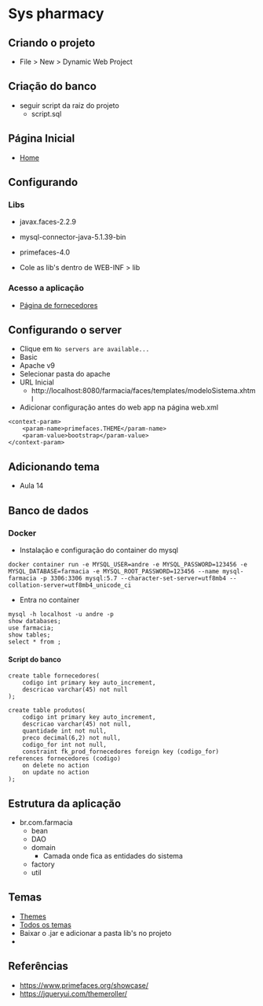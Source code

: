 # Sys pharmacy

## Criando o projeto 

- File > New > Dynamic Web Project

## Criação do banco
-  seguir script da raiz do projeto
	- script.sql

## Página Inicial
- [Home](http://localhost:8080/farmacia/faces/pages/principal.xhtml)

## Configurando
### Libs
- javax.faces-2.2.9
- mysql-connector-java-5.1.39-bin
- primefaces-4.0

- Cole as lib's dentro de WEB-INF > lib

### Acesso a aplicação

- [Página de fornecedores](http://localhost:8080/farmacia/faces/pages/fornecedores.xhtml)

## Configurando o server
- Clique em 
```No servers are available...```
- Basic
- Apache v9
- Selecionar pasta do apache
- URL Inicial
	- http://localhost:8080/farmacia/faces/templates/modeloSistema.xhtml
- Adicionar configuração antes do web app na página web.xml
```
<context-param>
	<param-name>primefaces.THEME</param-name>
	<param-value>bootstrap</param-value>
</context-param>
``` 
## Adicionando tema
- Aula 14

## Banco de dados
### Docker
- Instalação e configuração do container do mysql
```
docker container run -e MYSQL_USER=andre -e MYSQL_PASSWORD=123456 -e MYSQL_DATABASE=farmacia -e MYSQL_ROOT_PASSWORD=123456 --name mysql-farmacia -p 3306:3306 mysql:5.7 --character-set-server=utf8mb4 --collation-server=utf8mb4_unicode_ci
```
- Entra no container
```
mysql -h localhost -u andre -p
show databases;
use farmacia;
show tables;
select * from ;
```
#### Script do banco
```
create table fornecedores(
	codigo int primary key auto_increment,
  	descricao varchar(45) not null
);

create table produtos(
	codigo int primary key auto_increment,
  	descricao varchar(45) not null,
  	quantidade int not null,
  	preco decimal(6,2) not null,
  	codigo_for int not null,
  	constraint fk_prod_fornecedores foreign key (codigo_for) references fornecedores (codigo)
  	on delete no action
   	on update no action
);
```

## Estrutura da aplicação
- br.com.farmacia
	- bean
	- DAO
	- domain
		- Camada onde fica as entidades do sistema
	- factory
	- util


## Temas
- [Themes](https://www.primefaces.org/themes/)
- [Todos os temas](https://repository.primefaces.org/org/primefaces/themes/)
- Baixar o .jar e adicionar a pasta lib's no projeto
- 

## Referências
- https://www.primefaces.org/showcase/
- https://jqueryui.com/themeroller/